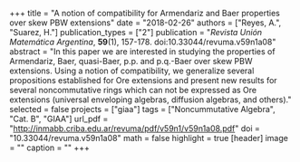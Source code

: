 +++
title = "A notion of compatibility for Armendariz and Baer properties over skew PBW extensions"
date = "2018-02-26"
authors = ["Reyes, A.", "Suarez, H."]
publication_types = ["2"]
publication = "*Revista Unión Matemática Argentina*, **59**(1), 157-178. doi:10.33044/revuma.v59n1a08"
abstract = "In this paper we are interested in studying the properties of Armendariz, Baer, quasi-Baer, p.p. and p.q.-Baer over skew PBW extensions. Using a notion of compatibility, we generalize several propositions established for Ore extensions and present new results for several noncommutative rings which can not be expressed as Ore extensions (universal enveloping algebras, diffusion algebras, and others)."
selected = false
projects = ["giaa"]
tags = ["Noncummutative Algebra", "Cat. B", "GIAA"]
url_pdf = "http://inmabb.criba.edu.ar/revuma/pdf/v59n1/v59n1a08.pdf"
doi = "10.33044/revuma.v59n1a08"
math = false
highlight = true
[header]
image = ""
caption = ""
+++
